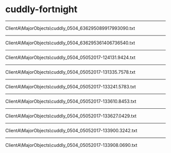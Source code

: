 # cuddly-fortnight

-------------------------------------
ClientA\MajorObjects\cuddly_0504_636295089917993090.txt

-------------------------------------
ClientA\MajorObjects\cuddly_0504_636295361406736540.txt

-------------------------------------
ClientA\MajorObjects\cuddly_0504_05052017-124131.9424.txt

-------------------------------------
ClientA\MajorObjects\cuddly_0504_05052017-131335.7578.txt

-------------------------------------
ClientA\MajorObjects\cuddly_0504_05052017-133241.5783.txt

-------------------------------------
ClientA\MajorObjects\cuddly_0504_05052017-133610.8453.txt

-------------------------------------
ClientA\MajorObjects\cuddly_0504_05052017-133627.0429.txt

-------------------------------------
ClientA\MajorObjects\cuddly_0504_05052017-133900.3242.txt

-------------------------------------
ClientA\MajorObjects\cuddly_0504_05052017-133908.0690.txt
